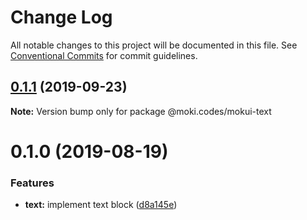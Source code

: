 # Change Log

All notable changes to this project will be documented in this file.
See [Conventional Commits](https://conventionalcommits.org) for commit guidelines.

## [0.1.1](https://github.com/moki/mokui/compare/@moki.codes/mokui-text@0.1.0...@moki.codes/mokui-text@0.1.1) (2019-09-23)

**Note:** Version bump only for package @moki.codes/mokui-text





# 0.1.0 (2019-08-19)


### Features

* **text:** implement text block ([d8a145e](https://github.com/moki/mokui/commit/d8a145e))
